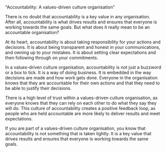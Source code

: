 "Accountability: A values-driven culture organisation"

There is no doubt that accountability is a key value in any organisation. After all, accountability is what drives results and ensures that everyone is working towards the same goals. But what does it really mean to be an accountable organisation?

At its heart, accountability is about taking responsibility for your actions and decisions. It is about being transparent and honest in your communications, and owning up to your mistakes. It is about setting clear expectations and then following through on your commitments.

In a values-driven culture organisation, accountability is not just a buzzword or a box to tick. It is a way of doing business. It is embedded in the way decisions are made and how work gets done. Everyone in the organisation knows that they are accountable for their own actions and that they need to be able to justify their decisions.

There is a high level of trust within a values-driven culture organisation, as everyone knows that they can rely on each other to do what they say they will do. This culture of accountability creates a positive feedback loop, as people who are held accountable are more likely to deliver results and meet expectations.

If you are part of a values-driven culture organisation, you know that accountability is not something that is taken lightly. It is a key value that drives results and ensures that everyone is working towards the same goals.
